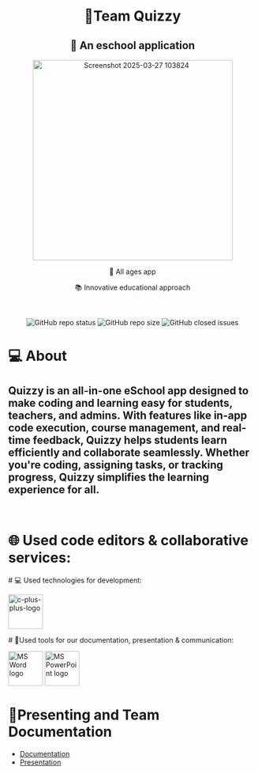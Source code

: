 <h1 align="center">🧠Team Quizzy</h1>
<h2 align="center">🧬 An eschool application</h2>
<p align="center" >
<a"><img width="405" alt="Screenshot 2025-03-27 103824" src="https://github.com/user-attachments/assets/a516f133-74cc-412c-ae59-e5ac7e25c49f" />
</a>
</p>

<p align="center">
<a href="file:///D:/New%20folder%20(4)/logo1-Photoroom.png" alt="Logo_AlgoStax" alt="Logo" width=250px /></a>
<div align="center">
<p>🧸 All ages app</p>
<p>📚 Innovative educational approach</p>
</br>
</br>
<img alt="GitHub repo status" src="https://img.shields.io/badge/status-active-green">
<img alt="GitHub repo size" src="https://img.shields.io/github/repo-size/codingburgas/10grade-christmas-luck-AlgoStax?color=blue&style=flat-square">
<img alt="GitHub closed issues" src="https://img.shields.io/github/issues-closed/codingburgas/10grade-christmas-luck-AlgoStax">
</p>
</div>

# 💻 About
## Quizzy is an all-in-one eSchool app designed to make coding and learning easy for students, teachers, and admins. With features like in-app code execution, course management, and real-time feedback, Quizzy helps students learn efficiently and collaborate seamlessly. Whether you're coding, assigning tasks, or tracking progress, Quizzy simplifies the learning experience for all.

</p>
<p align="center">

<br>

# 🌐 Used code editors & collaborative services:
<p align="left gap="10px">
</p>
<p align="left" gap="10px">
</p>
# 💻 Used technologies for development:
<div align="left" >
<p align="left gap="10px">
<a href="https://cplusplus.com/"><img width=70px src="https://img.icons8.com/fluency/48/c-plus-plus-logo.png" alt="c-plus-plus-logo"/></a>
</p>
</div>
# 📑Used tools for our documentation, presentation & communication:
<p align="left">
<a href="https://www.microsoft.com/en-ww/microsoft-365/word"><img src="https://img.icons8.com/color/48/microsoft-word-2019--v2.png" alt="MS Word logo" width=70px /></a>
<a href="https://www.microsoft.com/en-ww/microsoft-365/powerpoint"><img src="https://img.icons8.com/color/344/ms-powerpoint.png" alt="MS PowerPoint logo" width=70px /></a>
</p>

# 🌟Presenting and Team Documentation
- [Documentation](https://codingburgas-my.sharepoint.com/:w:/g/personal/avgeorgiev23_codingburgas_bg/EQlJzbiqEuNAttn5nWoXiRQBL78kvM6YXkqtyWif7EnX7Q?e=E10DcZ)
- [Presentation](https://codingburgas-my.sharepoint.com/:p:/g/personal/nggeorgieva23_codingburgas_bg/EdMEcUzu8r1Miyn-V7q6FW0BN1Ka6caXReEPb8ZhVWJebQ?e=Usa9PH)
<br>